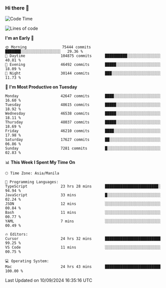 ### Hi there 👋

<!--START_SECTION:waka-->
![Code Time](http://img.shields.io/badge/Code%20Time-5%2C524%20hrs%2032%20mins-blue)

![Lines of code](https://img.shields.io/badge/From%20Hello%20World%20I%27ve%20Written-116.8%20million%20lines%20of%20code-blue)

**I'm an Early 🐤** 

```text
🌞 Morning                75444 commits       ███████░░░░░░░░░░░░░░░░░░   29.36 % 
🌆 Daytime                104875 commits      ██████████░░░░░░░░░░░░░░░   40.81 % 
🌃 Evening                46492 commits       █████░░░░░░░░░░░░░░░░░░░░   18.09 % 
🌙 Night                  30144 commits       ███░░░░░░░░░░░░░░░░░░░░░░   11.73 % 
```
📅 **I'm Most Productive on Tuesday** 

```text
Monday                   42647 commits       ████░░░░░░░░░░░░░░░░░░░░░   16.60 % 
Tuesday                  48615 commits       █████░░░░░░░░░░░░░░░░░░░░   18.92 % 
Wednesday                46538 commits       █████░░░░░░░░░░░░░░░░░░░░   18.11 % 
Thursday                 48037 commits       █████░░░░░░░░░░░░░░░░░░░░   18.69 % 
Friday                   46210 commits       ████░░░░░░░░░░░░░░░░░░░░░   17.98 % 
Saturday                 17627 commits       ██░░░░░░░░░░░░░░░░░░░░░░░   06.86 % 
Sunday                   7281 commits        █░░░░░░░░░░░░░░░░░░░░░░░░   02.83 % 
```


📊 **This Week I Spent My Time On** 

```text
🕑︎ Time Zone: Asia/Manila

💬 Programming Languages: 
TypeScript               23 hrs 28 mins      ████████████████████████░   94.94 % 
JavaScript               33 mins             █░░░░░░░░░░░░░░░░░░░░░░░░   02.24 % 
JSON                     12 mins             ░░░░░░░░░░░░░░░░░░░░░░░░░   00.84 % 
Bash                     11 mins             ░░░░░░░░░░░░░░░░░░░░░░░░░   00.77 % 
YAML                     7 mins              ░░░░░░░░░░░░░░░░░░░░░░░░░   00.49 % 

🔥 Editors: 
Cursor                   24 hrs 32 mins      █████████████████████████   99.25 % 
VS Code                  11 mins             ░░░░░░░░░░░░░░░░░░░░░░░░░   00.75 % 

💻 Operating System: 
Mac                      24 hrs 43 mins      █████████████████████████   100.00 % 
```


 Last Updated on 10/09/2024 16:35:16 UTC
<!--END_SECTION:waka-->


<!--
**rad182/rad182** is a ✨ _special_ ✨ repository because its `README.md` (this file) appears on your GitHub profile.

Here are some ideas to get you started:

- 🔭 I’m currently working on ...
- 🌱 I’m currently learning ...
- 👯 I’m looking to collaborate on ...
- 🤔 I’m looking for help with ...
- 💬 Ask me about ...
- 📫 How to reach me: ...
- 😄 Pronouns: ...
- ⚡ Fun fact: ...
-->
